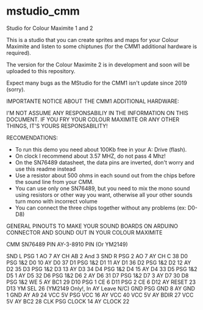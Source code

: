 # mstudio_cmm
Studio for Colour Maximite 1 and 2

This is a studio that you can create sprites and maps for your Colour Maximite and listen to some chiptunes (for the CMM1 additional hardware is required).

The version for the Colour Maximite 2 is in development and soon will be uploaded to this repository.

Expect many bugs as the MStudio for the CMM1 isn't update since 2019 (sorry).


IMPORTANTE NOTICE ABOUT THE CMM1 ADDITIONAL HARDWARE:

I'M NOT ASSUME ANY RESPONSABILIY IN THE INFORMATION ON THIS DOCUMENT.
IF YOU FRY YOUR COLOUR MAXIMITE OR ANY OTHER THINGS, IT'S YOURS RESPONSABILITY!

RECOMENDATIONS:

* To run this demo you need about 100Kb free in your A: Drive (flash).
* On clock I recommend about 3.57 MHZ, do not pass 4 Mhz!
* On the SN76489 datasheet, the data pins are inverted, don't worry and use
  this readme instead
* Use a resistor about 500 ohms in each sound out from the chips before
  the sound line from your CMM.
* You can use only one SN76489, but you need to mix the mono sound using
  resistors or other way you want, otherwise all your other sounds turn
  mono with incorrect volume
* You can connect the three chips together without any problems (ex: D0-D8)

GENERAL PINOUTS TO MAKE YOUR SOUND BOARDS ON ARDUINO CONNECTOR
AND SOUND OUT IN YOUR COLOUR MAXIMITE

CMM     SN76489    PIN       AY-3-8910   PIN
                             (Or YM2149)

SND L   PSG 1 AO     7       AY CH AB    2 And 3
SND R   PSG 2 AO     7       AY CH C     38
D0      PSG 1&2 D0  10       AY D0       37
D1      PSG 1&2 D1  11       AY D1       36
D2      PSG 1&2 D2  12       AY D2       35
D3      PSG 1&2 D3  13       AY D3       34
D4      PSG 1&2 D4  15       AY D4       33
D5      PSG 1&2 D5   1       AY D5       32
D6      PSG 1&2 D6   2       AY D6       31
D7      PSG 1&2 D7   3       AY D7       30
D8      PSG 1&2 WE   5       AY BC1      29
D10     PSG 1 CE     6
D11     PSG 2 CE     6
D12                          AY RESET    23
D13                          YM SEL      26 (YM2149 Only!, In AY Leave N/C)
GND     PSG GND      8       AY GND       1
GND                          AY A9       24
VCC 5V  PSG VCC     16       AY VCC      40
VCC 5V                       AY BDIR     27
VCC 5V                       AY BC2      28
CLK     PSG CLOCK   14       AY CLOCK    22